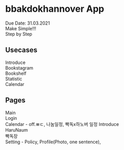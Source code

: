 # bbakdokhannover App

Due Date: 31.03.2021<br>
Make Simple!!!<br>
Step by Step<br>

## Usecases

Introduce<br>
Bookstagram<br>
Bookshelf<br>
Statistic<br>
Calendar<br>

## Pages

Main<br>
Login<br>
Calendar - off.ㅃㄷ, 나눔일정, 빡독x하노버 일정
Introduce<br>
HaruNaum<br>
빡독장<br>
Setting - Policy, Profile(Photo, one sentence),
